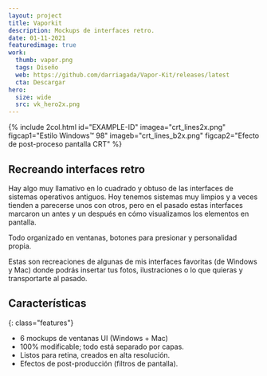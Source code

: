 ```yaml
---
layout: project
title: Vaporkit
description: Mockups de interfaces retro.
date: 01-11-2021
featuredimage: true
work: 
  thumb: vapor.png
  tags: Diseño
  web: https://github.com/darriagada/Vapor-Kit/releases/latest
  cta: Descargar
hero:
  size: wide
  src: vk_hero2x.png
---
```

{% include 2col.html id="EXAMPLE-ID" imagea="crt_lines2x.png" figcap1="Estilo Windows™ 98" imageb="crt_lines_b2x.png" figcap2="Efecto de post-proceso pantalla CRT" %}

## Recreando interfaces retro

Hay algo muy llamativo en lo cuadrado y obtuso de las interfaces de sistemas operativos antiguos. Hoy tenemos sistemas muy limpios y a veces tienden a parecerse unos con otros, pero en el pasado estas interfaces marcaron un antes y un después en cómo visualizamos los elementos en pantalla.

Todo organizado en ventanas, botones para presionar y personalidad propia.

Estas son recreaciones de algunas de mis interfaces favoritas (de Windows y Mac) donde podrás insertar tus fotos, ilustraciones o lo que quieras y transportarte al pasado.

## Características

{: class="features"}
* 6 mockups de ventanas UI (Windows + Mac)
* 100% modificable; todo está separado por capas.
* Listos para retina, creados en alta resolución.
* Efectos de post-producción (filtros de pantalla).
